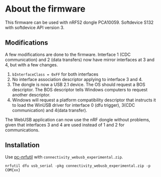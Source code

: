 # About the firmware
This firmware can be used with nRF52 dongle PCA10059. Softdevice S132 with softdevice API version 3.
## Modifications
A few modifications are done to the firmware. Interface 1 (CDC communication) and 2 (data transfers) now have mirror interfaces at 3 and 4, but with a few changes. 
1. ```bInterfaceClass = 0xFF``` for both interfaces
2. No interface association descriptor applying to interface 3 and 4.
3. The dongle is now a USB 2.1 device. The OS should request a BOS descriptor. The BOS descriptor tells Windows computers to request another descriptor.
4. Windows will request a platform compatibility descriptor that instructs it to load the WinUSB driver for interface 0 (dfu trigger), 3(CDC communication) and 4(data transfer).

The WebUSB application can now use the nRF dongle without problems, given that interfaces 3 and 4 are used instead of 1 and 2 for communications.

## Installation

Use [pc-nrfutil](https://github.com/NordicSemiconductor/pc-nrfutil) with ```connectivity_webusb_experimental.zip```.

```nrfutil dfu usb_serial -pkg connectivity_webusb_experimental.zip -p COM{xx}```
